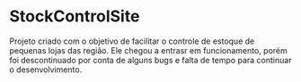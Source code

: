 # StockControlSite
Projeto criado com o objetivo de facilitar o controle de estoque de pequenas lojas das região. Ele chegou a entrasr em funcionamento, porém foi descontinuado por conta de alguns bugs e falta de tempo para continuar o desenvolvimento.
